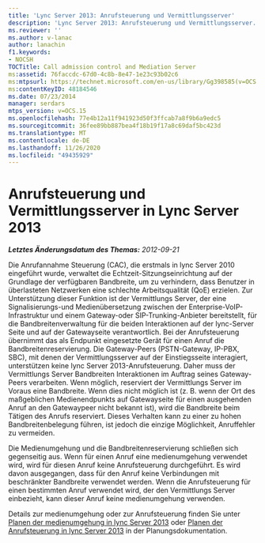```yaml
---
title: 'Lync Server 2013: Anrufsteuerung und Vermittlungsserver'
description: 'Lync Server 2013: Anrufsteuerung und Vermittlungsserver.'
ms.reviewer: ''
ms.author: v-lanac
author: lanachin
f1.keywords:
- NOCSH
TOCTitle: Call admission control and Mediation Server
ms:assetid: 76faccdc-67d0-4c8b-8e47-1e23c93b02c6
ms:mtpsurl: https://technet.microsoft.com/en-us/library/Gg398585(v=OCS.15)
ms:contentKeyID: 48184546
ms.date: 07/23/2014
manager: serdars
mtps_version: v=OCS.15
ms.openlocfilehash: 77e4b12a11f941923d50f3ffcab7a8f9b6a9edc5
ms.sourcegitcommit: 36fee89bb887bea4f18b19f17a8c69daf5bc423d
ms.translationtype: MT
ms.contentlocale: de-DE
ms.lasthandoff: 11/26/2020
ms.locfileid: "49435929"
---
```

# <a name="call-admission-control-and-mediation-server-in-lync-server-2013"></a>Anrufsteuerung und Vermittlungsserver in Lync Server 2013

<div data-xmlns="http://www.w3.org/1999/xhtml">

<div class="topic" data-xmlns="http://www.w3.org/1999/xhtml" data-msxsl="urn:schemas-microsoft-com:xslt" data-cs="https://msdn.microsoft.com/">

<div data-asp="https://msdn2.microsoft.com/asp">



</div>

<div id="mainSection">

<div id="mainBody">

<span> </span>

_**Letztes Änderungsdatum des Themas:** 2012-09-21_

Die Anrufannahme Steuerung (CAC), die erstmals in lync Server 2010 eingeführt wurde, verwaltet die Echtzeit-Sitzungseinrichtung auf der Grundlage der verfügbaren Bandbreite, um zu verhindern, dass Benutzer in überlasteten Netzwerken eine schlechte Arbeitsqualität (QoE) erzielen. Zur Unterstützung dieser Funktion ist der Vermittlungs Server, der eine Signalisierungs-und Medienübersetzung zwischen der Enterprise-VoIP-Infrastruktur und einem Gateway-oder SIP-Trunking-Anbieter bereitstellt, für die Bandbreitenverwaltung für die beiden Interaktionen auf der lync-Server Seite und auf der Gatewayseite verantwortlich. Bei der Anrufsteuerung übernimmt das als Endpunkt eingesetzte Gerät für einen Anruf die Bandbreitenreservierung. Die Gateway-Peers (PSTN-Gateway, IP-PBX, SBC), mit denen der Vermittlungsserver auf der Einstiegsseite interagiert, unterstützen keine lync Server 2013-Anrufsteuerung. Daher muss der Vermittlungs Server Bandbreiten Interaktionen im Auftrag seines Gateway-Peers verarbeiten. Wenn möglich, reserviert der Vermittlungs Server im Voraus eine Bandbreite. Wenn dies nicht möglich ist (z. B. wenn der Ort des maßgeblichen Medienendpunkts auf Gatewayseite für einen ausgehenden Anruf an den Gatewaypeer nicht bekannt ist), wird die Bandbreite beim Tätigen des Anrufs reserviert. Dieses Verhalten kann zu einer zu hohen Bandbreitenbelegung führen, ist jedoch die einzige Möglichkeit, Anruffehler zu vermeiden.

Die Medienumgehung und die Bandbreitenreservierung schließen sich gegenseitig aus. Wenn für einen Anruf eine medienumgehung verwendet wird, wird für diesen Anruf keine Anrufsteuerung durchgeführt. Es wird davon ausgegangen, dass für den Anruf keine Verbindungen mit beschränkter Bandbreite verwendet werden. Wenn die Anrufsteuerung für einen bestimmten Anruf verwendet wird, der den Vermittlungs Server einbezieht, kann dieser Anruf keine medienumgehung verwenden.

Details zur medienumgehung oder zur Anrufsteuerung finden Sie unter [Planen der medienumgehung in lync Server 2013](lync-server-2013-planning-for-media-bypass.md) oder [Planen der Anrufsteuerung in lync Server 2013](lync-server-2013-planning-for-call-admission-control.md) in der Planungsdokumentation.

</div>

<span> </span>

</div>

</div>

</div>

